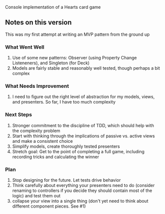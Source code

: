 Console implementation of a Hearts card game

## Notes on this version
This was my first attempt at writing an MVP pattern from the ground up

### What Went Well
1. Use of some new patterns: Observer (using Property Change Listeneners), and Singleton (for Deck)
2. Models are fairly stable and reasonably well tested, though perhaps a bit complex

### What Needs Improvement
1. I need to figure out the right level of abstraction for my models, views, and presenters. So far, I have too much complexity

### Next Steps
1. Stronger commitment to the discipline of TDD, which should help with the complexity problem
2. Start with thinking through the implications of passive vs. active views and make a consistent choice
3. Simplify models, create thoroughly tested presenters
4. Stretch goal: Get to the point of completing a full game, including recording tricks and calculating the winner

### Plan
1. Stop designing for the future. Let tests drive behavior
1. Think carefully about everything your presenters need to do (consider renaming to controllers if you decide they should contain most of the logic) and test them out
2. collapse your view into a single thing (don't yet need to think about different component pieces. See #1)